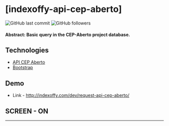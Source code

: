 # [indexoffy-api-cep-aberto]

![GitHub last commit](https://img.shields.io/github/last-commit/FernandoCelmer/indexoffy-api-cep-aberto) ![GitHub followers](https://img.shields.io/github/followers/FernandoCelmer?label=Fernando%20Celmer&style=social)

#### Abstract: Basic query in the CEP-Aberto project database.

## Technologies

- [API CEP Aberto](https://cepaberto.com)
- [Bootstrap](https://getbootstrap.com) 

## Demo

- Link - http://indexoffy.com/dev/request-api-cep-aberto/ <br> 

## SCREEN - ON 
________________________________
<p>
